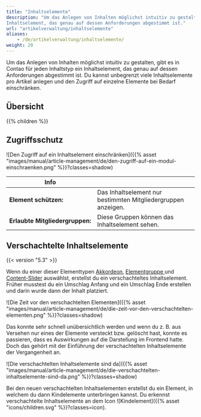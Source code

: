 ```yaml
---
title: "Inhaltselemente"
description: "Um das Anlegen von Inhalten möglichst intuitiv zu gestalten, gibt es in Contao für jeden Inhaltstyp ein 
Inhaltselement, das genau auf dessen Anforderungen abgestimmt ist."
url: "artikelverwaltung/inhaltselemente"
aliases:
    - /de/artikelverwaltung/inhaltselemente/
weight: 20
---
```



Um das Anlegen von Inhalten möglichst intuitiv zu gestalten, gibt es in Contao für jeden Inhaltstyp ein Inhaltselement, 
das genau auf dessen Anforderungen abgestimmt ist. Du kannst unbegrenzt viele Inhaltselemente pro Artikel anlegen und 
den Zugriff auf einzelne Elemente bei Bedarf einschränken.


## Übersicht

{{% children %}}


## Zugriffsschutz

![Den Zugriff auf ein Inhaltselement einschränken]({{% asset "images/manual/article-management/de/den-zugriff-auf-ein-modul-einschraenken.png" %}}?classes=shadow)

| Info                                  |                                                                 |
|---------------------------------------|-----------------------------------------------------------------|
| **Element schützen:**                | Das Inhaltselement nur bestimmten Mitgliedergruppen anzeigen.   |
| **Erlaubte&nbsp;Mitgliedergruppen:**  | Diese Gruppen können das Inhaltselement sehen.                  |


## Verschachtelte Inhaltselemente

{{< version "5.3" >}}

Wenn du einer dieser Elementtypen [Akkordeon](/de/artikelverwaltung/inhaltselemente/verschiedenes/#akkordeon), 
[Elementgruppe ](/de/artikelverwaltung/inhaltselemente/verschiedenes/#elementgruppe) und 
[Content-Slider](/de/artikelverwaltung/inhaltselemente/verschiedenes/#content-slider) auswählst, erstellst du ein verschachteltes Inhaltselement. Früher musstest du ein
Umschlag Anfang und ein Umschlag Ende erstellen und darin wurde dann der Inhalt platziert.

![Die Zeit vor den verschachtelten Elementen]({{% asset "images/manual/article-management/de/die-zeit-vor-den-verschachtelten-elementen.png" %}}?classes=shadow)

Das konnte sehr schnell unübersichtlich werden und wenn du z. B. aus Versehen nur eines der Elemente versteckt bzw.
gelöscht hast, konnte es passieren, dass es Auswirkungen auf die Darstellung im Frontend hatte. Doch das gehört mit der
Einführung der verschachtelten Inhaltselemente der Vergangenheit an.

![Die verschachtelten Inhaltselemente sind da]({{% asset "images/manual/article-management/de/die-verschachtelten-inhaltselemente-sind-da.png" %}}?classes=shadow)

Bei den neuen verschachtelten Inhaltselementen erstellst du ein Element, in welchem du dann Kindelemente unterbringen
kannst. Du erkennst verschachtelte Inhaltselemente an dem Icon ![Kindelement]({{% asset "icons/children.svg" %}}?classes=icon).
